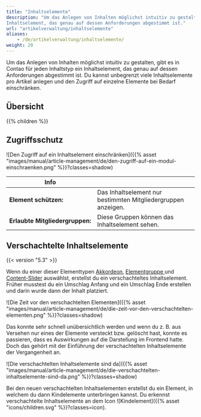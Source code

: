 ```yaml
---
title: "Inhaltselemente"
description: "Um das Anlegen von Inhalten möglichst intuitiv zu gestalten, gibt es in Contao für jeden Inhaltstyp ein 
Inhaltselement, das genau auf dessen Anforderungen abgestimmt ist."
url: "artikelverwaltung/inhaltselemente"
aliases:
    - /de/artikelverwaltung/inhaltselemente/
weight: 20
---
```



Um das Anlegen von Inhalten möglichst intuitiv zu gestalten, gibt es in Contao für jeden Inhaltstyp ein Inhaltselement, 
das genau auf dessen Anforderungen abgestimmt ist. Du kannst unbegrenzt viele Inhaltselemente pro Artikel anlegen und 
den Zugriff auf einzelne Elemente bei Bedarf einschränken.


## Übersicht

{{% children %}}


## Zugriffsschutz

![Den Zugriff auf ein Inhaltselement einschränken]({{% asset "images/manual/article-management/de/den-zugriff-auf-ein-modul-einschraenken.png" %}}?classes=shadow)

| Info                                  |                                                                 |
|---------------------------------------|-----------------------------------------------------------------|
| **Element schützen:**                | Das Inhaltselement nur bestimmten Mitgliedergruppen anzeigen.   |
| **Erlaubte&nbsp;Mitgliedergruppen:**  | Diese Gruppen können das Inhaltselement sehen.                  |


## Verschachtelte Inhaltselemente

{{< version "5.3" >}}

Wenn du einer dieser Elementtypen [Akkordeon](/de/artikelverwaltung/inhaltselemente/verschiedenes/#akkordeon), 
[Elementgruppe ](/de/artikelverwaltung/inhaltselemente/verschiedenes/#elementgruppe) und 
[Content-Slider](/de/artikelverwaltung/inhaltselemente/verschiedenes/#content-slider) auswählst, erstellst du ein verschachteltes Inhaltselement. Früher musstest du ein
Umschlag Anfang und ein Umschlag Ende erstellen und darin wurde dann der Inhalt platziert.

![Die Zeit vor den verschachtelten Elementen]({{% asset "images/manual/article-management/de/die-zeit-vor-den-verschachtelten-elementen.png" %}}?classes=shadow)

Das konnte sehr schnell unübersichtlich werden und wenn du z. B. aus Versehen nur eines der Elemente versteckt bzw.
gelöscht hast, konnte es passieren, dass es Auswirkungen auf die Darstellung im Frontend hatte. Doch das gehört mit der
Einführung der verschachtelten Inhaltselemente der Vergangenheit an.

![Die verschachtelten Inhaltselemente sind da]({{% asset "images/manual/article-management/de/die-verschachtelten-inhaltselemente-sind-da.png" %}}?classes=shadow)

Bei den neuen verschachtelten Inhaltselementen erstellst du ein Element, in welchem du dann Kindelemente unterbringen
kannst. Du erkennst verschachtelte Inhaltselemente an dem Icon ![Kindelement]({{% asset "icons/children.svg" %}}?classes=icon).
